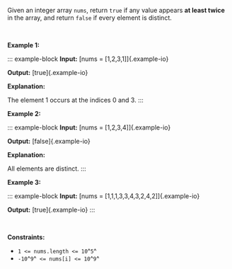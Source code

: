 Given an integer array `nums`, return `true` if any value appears **at
least twice** in the array, and return `false` if every element is
distinct.

 

**Example 1:**

::: example-block
**Input:** [nums = \[1,2,3,1\]]{.example-io}

**Output:** [true]{.example-io}

**Explanation:**

The element 1 occurs at the indices 0 and 3.
:::

**Example 2:**

::: example-block
**Input:** [nums = \[1,2,3,4\]]{.example-io}

**Output:** [false]{.example-io}

**Explanation:**

All elements are distinct.
:::

**Example 3:**

::: example-block
**Input:** [nums = \[1,1,1,3,3,4,3,2,4,2\]]{.example-io}

**Output:** [true]{.example-io}
:::

 

**Constraints:**

-   `1 <= nums.length <= 10`^`5`^
-   `-10`^`9`^` <= nums[i] <= 10`^`9`^
